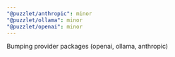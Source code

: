 ```yaml
---
"@puzzlet/anthropic": minor
"@puzzlet/ollama": minor
"@puzzlet/openai": minor
---
```


Bumping provider packages (openai, ollama, anthropic)
